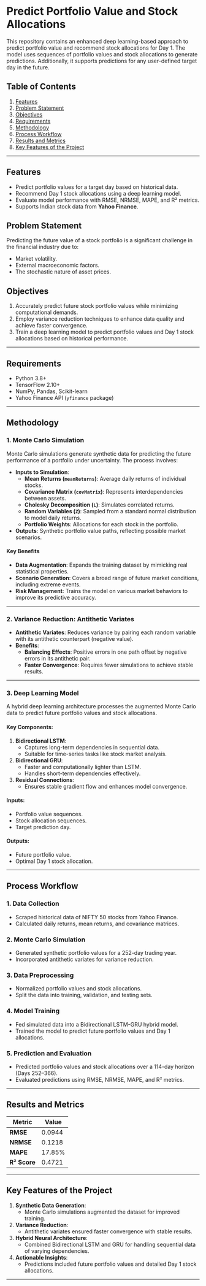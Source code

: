 # Predict Portfolio Value and Stock Allocations

This repository contains an enhanced deep learning-based approach to predict portfolio value and recommend stock allocations for Day 1. The model uses sequences of portfolio values and stock allocations to generate predictions. Additionally, it supports predictions for any user-defined target day in the future.

## Table of Contents

1. [Features](#Features)
2. [Problem Statement](#problem-statement)
3. [Objectives](#objectives)
4. [Requirements](#requirements)
5. [Methodology](#methodology)
6. [Process Workflow](#process-workflow)
7. [Results and Metrics](#results-and-metrics)
8. [Key Features of the Project](#key-features-of-the-project)

---

## Features

-   Predict portfolio values for a target day based on historical data.
-   Recommend Day 1 stock allocations using a deep learning model.
-   Evaluate model performance with RMSE, NRMSE, MAPE, and R² metrics.
-   Supports Indian stock data from **Yahoo Finance**.

## Problem Statement

Predicting the future value of a stock portfolio is a significant challenge in the financial industry due to:

-   Market volatility.
-   External macroeconomic factors.
-   The stochastic nature of asset prices.

## Objectives

1. Accurately predict future stock portfolio values while minimizing computational demands.
2. Employ variance reduction techniques to enhance data quality and achieve faster convergence.
3. Train a deep learning model to predict portfolio values and Day 1 stock allocations based on historical performance.

---

## Requirements

-   Python 3.8+
-   TensorFlow 2.10+
-   NumPy, Pandas, Scikit-learn
-   Yahoo Finance API (`yfinance` package)

---

## Methodology

### 1. Monte Carlo Simulation

Monte Carlo simulations generate synthetic data for predicting the future performance of a portfolio under uncertainty. The process involves:

-   **Inputs to Simulation**:
    -   **Mean Returns (`meanReturns`)**: Average daily returns of individual stocks.
    -   **Covariance Matrix (`covMatrix`)**: Represents interdependencies between assets.
    -   **Cholesky Decomposition (`L`)**: Simulates correlated returns.
    -   **Random Variables (`Z`)**: Sampled from a standard normal distribution to model daily returns.
    -   **Portfolio Weights**: Allocations for each stock in the portfolio.
-   **Outputs**: Synthetic portfolio value paths, reflecting possible market scenarios.

#### Key Benefits

-   **Data Augmentation**: Expands the training dataset by mimicking real statistical properties.
-   **Scenario Generation**: Covers a broad range of future market conditions, including extreme events.
-   **Risk Management**: Trains the model on various market behaviors to improve its predictive accuracy.

---

### 2. Variance Reduction: Antithetic Variates

-   **Antithetic Variates**: Reduces variance by pairing each random variable with its antithetic counterpart (negative value).
-   **Benefits**:
    -   **Balancing Effects**: Positive errors in one path offset by negative errors in its antithetic pair.
    -   **Faster Convergence**: Requires fewer simulations to achieve stable results.

---

### 3. Deep Learning Model

A hybrid deep learning architecture processes the augmented Monte Carlo data to predict future portfolio values and stock allocations.

#### Key Components:

1. **Bidirectional LSTM**:
    - Captures long-term dependencies in sequential data.
    - Suitable for time-series tasks like stock market analysis.
2. **Bidirectional GRU**:
    - Faster and computationally lighter than LSTM.
    - Handles short-term dependencies effectively.
3. **Residual Connections**:
    - Ensures stable gradient flow and enhances model convergence.

#### Inputs:

-   Portfolio value sequences.
-   Stock allocation sequences.
-   Target prediction day.

#### Outputs:

-   Future portfolio value.
-   Optimal Day 1 stock allocation.

---

## Process Workflow

### 1. Data Collection

-   Scraped historical data of NIFTY 50 stocks from Yahoo Finance.
-   Calculated daily returns, mean returns, and covariance matrices.

### 2. Monte Carlo Simulation

-   Generated synthetic portfolio values for a 252-day trading year.
-   Incorporated antithetic variates for variance reduction.

### 3. Data Preprocessing

-   Normalized portfolio values and stock allocations.
-   Split the data into training, validation, and testing sets.

### 4. Model Training

-   Fed simulated data into a Bidirectional LSTM-GRU hybrid model.
-   Trained the model to predict future portfolio values and Day 1 allocations.

### 5. Prediction and Evaluation

-   Predicted portfolio values and stock allocations over a 114-day horizon (Days 252–366).
-   Evaluated predictions using RMSE, NRMSE, MAPE, and R² metrics.

---

## Results and Metrics

| Metric       | Value  |
| ------------ | ------ |
| **RMSE**     | 0.0944 |
| **NRMSE**    | 0.1218 |
| **MAPE**     | 17.85% |
| **R² Score** | 0.4721 |

---

## Key Features of the Project

1. **Synthetic Data Generation**:
    - Monte Carlo simulations augmented the dataset for improved training.
2. **Variance Reduction**:
    - Antithetic variates ensured faster convergence with stable results.
3. **Hybrid Neural Architecture**:
    - Combined Bidirectional LSTM and GRU for handling sequential data of varying dependencies.
4. **Actionable Insights**:
    - Predictions included future portfolio values and detailed Day 1 stock allocations.

---
